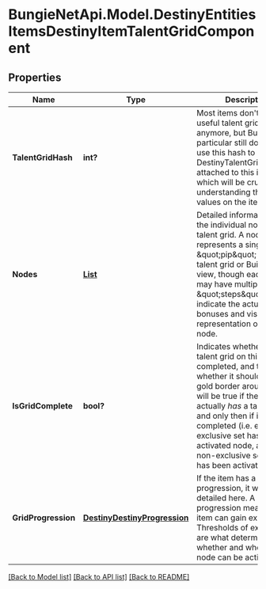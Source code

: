 # BungieNetApi.Model.DestinyEntitiesItemsDestinyItemTalentGridComponent
## Properties

Name | Type | Description | Notes
------------ | ------------- | ------------- | -------------
**TalentGridHash** | **int?** | Most items don&#39;t have useful talent grids anymore, but Builds in particular still do.  You can use this hash to lookup the DestinyTalentGridDefinition attached to this item, which will be crucial for understanding the node values on the item. | [optional] 
**Nodes** | [**List<DestinyDestinyTalentNode>**](DestinyDestinyTalentNode.md) | Detailed information about the individual nodes in the talent grid.  A node represents a single visual \&quot;pip\&quot; in the talent grid or Build detail view, though each node may have multiple \&quot;steps\&quot; which indicate the actual bonuses and visual representation of that node. | [optional] 
**IsGridComplete** | **bool?** | Indicates whether the talent grid on this item is completed, and thus whether it should have a gold border around it.  Only will be true if the item actually *has* a talent grid, and only then if it is completed (i.e. every exclusive set has an activated node, and every non-exclusive set node has been activated) | [optional] 
**GridProgression** | [**DestinyDestinyProgression**](DestinyDestinyProgression.md) | If the item has a progression, it will be detailed here. A progression means that the item can gain experience. Thresholds of experience are what determines whether and when a talent node can be activated. | [optional] 

[[Back to Model list]](../README.md#documentation-for-models) [[Back to API list]](../README.md#documentation-for-api-endpoints) [[Back to README]](../README.md)

